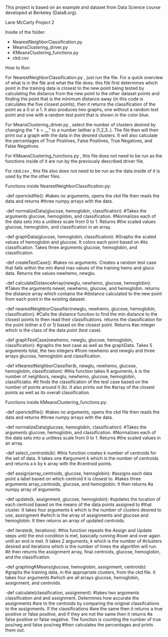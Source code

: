 This project is based on an example and dataset from Data Science course developed at Berkeley (Data8.org).

Lane McCarty Project 2


Inside of the folder: 

- NearestNeighborClassification.py
- MeansClustering_driver.py
- KMeansClustering_functions.py
- ckd.csv


How to Run: 

For NearestNeighborClassification.py , just run the file. For a quick overview of what is in the file and what the file does: this file first determines which point in the training data is closest to the new point being tested by calculating the distance from the new point to the other dataset points and finding the point that is the minimum distance away (in this code is calculates the five closest points), then it returns the classification of the point as a 0 or a 1. It also produces two graphs, one without a random test point and one with a random test point that is shown in the color blue. 

For MeansClustering_driver.py , select the number of clusters desired by changing the " k = __" to a number (either a (1,2,3..). The file then will then print out a graph with the data in the desired clusters. It will also calculate the percentages of True Positives, False Positives, True Negatives, and False Negatives. 

For KMeansClustering_functions.py , this file does not need to be run as the functions inside of it are run by the previously described driver file. 

For ckd.csv , this file also does not need to be run as the data inside of it is used by the the other files. 


Functions inside NearestNeighborClassification.py: 

-def openckdfile():
#takes no arguments, opens the ckd file then reads the data and returns
#three numpy arrays with the data.

-def normalizeData(glucose, hemoglobin, classification):
#Takes the arguments glucose, hemoglobin, and classification. 
#Normalizes each of the data sets into a unitless scale from 0 to 1. Returns
#the scaled values glucose, hemoglobin, and classification in an array.

-def graphData(glucose, hemoglobin, classification):
#Graphs the scaled values of hemoglobin and glucose. It colors each point based on
#its classification. Takes three arguments glucose, hemoglobin, and classification.

-def createTestCase():
#takes no arguments. Creates a random test case that falls within the min 
#and max values of the training hemo and gluco data. Returns the values newhemo, newglu.

-def calculateDistanceArray(newglu, newhemo, glucose, hemoglobin):
#Takes the arguments newel, newhemo, glucose, and hemoglobin. returns the distance array which contains the 
#distance calculated to the new point from each point in the existing dataset. 

-def nearestNeighborClassifier(newglu, newhemo, glucose, hemoglobin, classification):
#Calls the distance function to find the min distance to the closest points to then read their classifications. returns the classification for the point (either a 0 or 1) based on the closest point. Returns 
#an integer which is the class of the data point (test case).

-def graphTestCase(newhemo, newglu, glucose, hemoglobin, classification):
#graphs the test case as well as the graphData. Takes 5 arguments total, the two integers 
#from newhemo and newglu and three arrays glucose, hemoglobin and classification.

-def kNearestNeighborClassifier(k, newglu, newhemo, glucose, hemoglobin, classificiation):
#this function takes 6 arguments, k is the number of neighbors, newglu, newhemo, glucose, hemoglobin, classificiatio. #It finds the classification of the test case based on the number of points around it (k). It also prints out the #array of the closest points as well as its overall classification.


Functions inside KMeansClustering_functions.py: 

-def openckdfile():
#takes no arguments, opens the ckd file then reads the data and returns
#three numpy arrays with the data.

-def normalizeData(glucose, hemoglobin, classification):
#Takes the arguments glucose, hemoglobin, and classification. 
#Normalizes each of the data sets into a unitless scale from 0 to 1. Returns
#the scaled values in an array.

-def select_centroids(k):
#this function creates k number of centroids for the set of data. It takes one
#argument k which is the number of centroids and returns a k by k array with the
#centroid points.

-def assign(array_centroids, glucose, hemoglobin):
#assigns each data point a label based on which centroid it is closest to. 
#takes three arguments array_centroids, glucose, and hemoglobin. It then returns
#a numpy array of arguments.

-def update(k, assignment, glucose, hemoglobin):
#updates the location of each centroid based on the means of the data points assigned to
#that cluster. It takes four arguments k which is the number of clusters desired to use, assingment 
#which is the array of assignments and glucose and hemoglobin. It then returns an array of updated centroids.

-def iterate(k, iterations):
#this function repeats the Assign and Update steps until the end condition is met, basically running
#over and over again until an end is met. It takes 2 arguments, k which is the number of 
#clusters desired and iterations which is the number of times the algorithm will run. 
#it then returns the assignment array, final centroids, glucose, hemoglobin, and the classification.

-def graphingKMeans(glucose, hemoglobin, assignment, centroids):
#graphs the training data, in the appropriate clusters, from the ckd file. It takes four arguments
#which are all arrays glucose, hemoglobin, assignment, and centroids. 

-def calculate(classification, assignment):
#takes two arguments classification and and assignment. Determines how accurate the assignments
#are to the centroids by comparing the original classifcations to the assignments. If the classifications
#are the same then it returns a true positive or false positive, and if they are not the same then it returns
#a false positive or false negative. The function is counting the number of true pos/neg and false pos/neg
#then calculates the percentages and prints them out.



